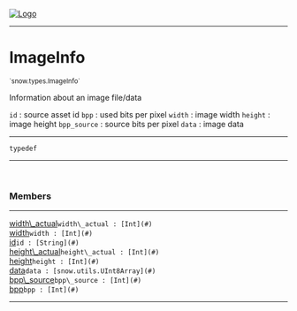 
[![Logo](../../../images/logo.png)](../../../api/index.html)

---



<h1>ImageInfo</h1>
<small>`snow.types.ImageInfo`</small>

Information about an image file/data

`id` : source asset id
`bpp` : used bits per pixel
`width` : image width
`height` : image height
`bpp_source` : source bits per pixel
`data` : image data

---

`typedef`

---

&nbsp;
&nbsp;



<h3>Members</h3> <hr/><span class="member apipage">
                <a name="width_actual"><a class="lift" href="#width_actual">width\_actual</a></a><code class="signature apipage">width\_actual : [Int](#)</code><br/></span>
            <span class="small_desc_flat"></span><span class="member apipage">
                <a name="width"><a class="lift" href="#width">width</a></a><code class="signature apipage">width : [Int](#)</code><br/></span>
            <span class="small_desc_flat"></span><span class="member apipage">
                <a name="id"><a class="lift" href="#id">id</a></a><code class="signature apipage">id : [String](#)</code><br/></span>
            <span class="small_desc_flat"></span><span class="member apipage">
                <a name="height_actual"><a class="lift" href="#height_actual">height\_actual</a></a><code class="signature apipage">height\_actual : [Int](#)</code><br/></span>
            <span class="small_desc_flat"></span><span class="member apipage">
                <a name="height"><a class="lift" href="#height">height</a></a><code class="signature apipage">height : [Int](#)</code><br/></span>
            <span class="small_desc_flat"></span><span class="member apipage">
                <a name="data"><a class="lift" href="#data">data</a></a><code class="signature apipage">data : [snow.utils.UInt8Array](#)</code><br/></span>
            <span class="small_desc_flat"></span><span class="member apipage">
                <a name="bpp_source"><a class="lift" href="#bpp_source">bpp\_source</a></a><code class="signature apipage">bpp\_source : [Int](#)</code><br/></span>
            <span class="small_desc_flat"></span><span class="member apipage">
                <a name="bpp"><a class="lift" href="#bpp">bpp</a></a><code class="signature apipage">bpp : [Int](#)</code><br/></span>
            <span class="small_desc_flat"></span>







---

&nbsp;
&nbsp;
&nbsp;
&nbsp;